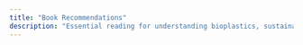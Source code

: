 ```yaml
---
title: "Book Recommendations"
description: "Essential reading for understanding bioplastics, sustainability, and the circular economy"
---
```


